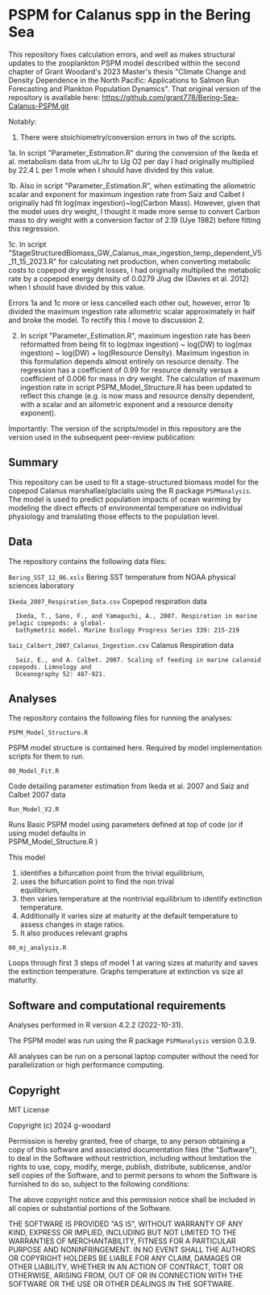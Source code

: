 # PSPM for Calanus spp in the Bering Sea

This repository fixes calculation errors, and well as makes structural updates to the zooplankton PSPM model described within the second chapter of 
Grant Woodard's 2023 Master's thesis "Climate Change and Density Dependence in the North Pacific: Applications to Salmon Run Forecasting and Plankton Population Dynamics".
That original version of the repository is available here: https://github.com/grant778/Bering-Sea-Calanus-PSPM.git

Notably:

1. There were stoichiometry/conversion errors in two of the scripts.  

1a. In script "Parameter_Estimation.R" during the conversion of the Ikeda et al. metabolism data from uL/hr to Ug O2 per day I had originally multiplied by 22.4 L per 1 mole when I should have divided by this value.
          
1b. Also in script "Parameter_Estimation.R", when estimating the allometric scalar and exponent for maximum ingestion rate from Saiz and Calbet I originally had fit log(max ingestion)~log(Carbon Mass). However, given that the model uses dry weight, I thought it made more sense to convert Carbon mass to dry weight with a conversion factor of 2.19 (Uye 1982) before fitting this regression.

1c. In script "StageStructuredBiomass_GW_Calanus_max_ingestion_temp_dependent_V5_11_15_2023.R" for calculating net production, when converting metabolic costs to copepod dry weight losses, I had originally multiplied the metabolic rate by a copepod energy density of 0.0279 J/ug dw (Davies et al. 2012) when I should have divided by this value.

Errors 1a and 1c more or less cancelled each other out, however, error 1b divided the maximum ingestion rate allometric scalar approximately in half and broke the model. To rectify this I move to discussion 2.

2. In script "Parameter_Estimation.R", maximum ingestion rate has been reformatted from being fit to log(max ingestion) ~ log(DW) to log(max ingestion) ~ log(DW) + log(Resource Density). Maximum ingestion in this formulation depends almost entirely on resource density. The regression has a coefficient of 0.99 for resource density versus a coefficient of 0.006 for mass in dry weight. The calculation of maximum ingestion rate in script PSPM_Model_Structure.R has been updated to reflect this change (e.g. is now mass and resource density dependent, with a scalar and an allometric exponent and a resource density exponent). 


Importantly:
The version of the scripts/model in this repository are the version used in the subsequent peer-review publication:


## Summary

This repository can be used to fit a stage-structured biomass model for the copepod Calanus marshallae/glacialis using the R package `PSPManalysis`. The model is used to predict population impacts of ocean warming by modeling the direct effects of environmental temperature on individual physiology and translating those effects to the population level.

## Data 

The repository contains the following data files:

  `Bering_SST_12_06.xslx`
    Bering SST temperature from NOAA physical sciences laboratory

  `Ikeda_2007_Respiration_Data.csv`
    Copepod respiration data

      Ikeda, T., Sano, F., and Yamaguchi, A., 2007. Respiration in marine pelagic copepods: a global-
      bathymetric model. Marine Ecology Progress Series 339: 215-219

  `Saiz_Calbert_2007_Calanus_Ingestion.csv`
    Calanus Respiration data

      Saiz, E., and A. Calbet. 2007. Scaling of feeding in marine calanoid copepods. Limnology and 
      Oceanography 52: 487-921.

## Analyses 

The repository contains the following files for running the analyses:

`PSPM_Model_Structure.R`

  PSPM model structure is contained here. Required by model implementation scripts for them to run.

`00_Model_Fit.R`

  Code detailing parameter estimation from Ikeda et al. 2007 and Saiz and Calbet 2007 data
  
`Run_Model_V2.R`

  Runs Basic PSPM model using parameters defined at top of code (or if using model defaults in     
    PSPM_Model_Structure.R )

  This model 
  1. identifies a bifurcation point from the trivial equilibrium,
  2. uses the bifurcation point to find the non trival     
    equilibrium,
  3. then varies temperature at the nontrivial equilibrium to identify extinction temperature.
  4. Additionally it varies 
    size at maturity at the default temperature to assess changes in stage ratios.
  5. It also produces relevant graphs

`00_mj_analysis.R`

  Loops through first 3 steps of model 1 at varing sizes at maturity and saves the extinction temperature.
  Graphs temperature at extinction vs size at maturity.

## Software and computational requirements

Analyses performed in R version 4.2.2 (2022-10-31). 

The PSPM model was run using the R package `PSPManalysis` version 0.3.9.

All analyses can be run on a personal laptop computer without the need for parallelization or high performance computing.

## Copyright

MIT License

Copyright (c) 2024 g-woodard

Permission is hereby granted, free of charge, to any person obtaining a copy
of this software and associated documentation files (the "Software"), to deal
in the Software without restriction, including without limitation the rights
to use, copy, modify, merge, publish, distribute, sublicense, and/or sell
copies of the Software, and to permit persons to whom the Software is
furnished to do so, subject to the following conditions:

The above copyright notice and this permission notice shall be included in all
copies or substantial portions of the Software.

THE SOFTWARE IS PROVIDED "AS IS", WITHOUT WARRANTY OF ANY KIND, EXPRESS OR
IMPLIED, INCLUDING BUT NOT LIMITED TO THE WARRANTIES OF MERCHANTABILITY,
FITNESS FOR A PARTICULAR PURPOSE AND NONINFRINGEMENT. IN NO EVENT SHALL THE
AUTHORS OR COPYRIGHT HOLDERS BE LIABLE FOR ANY CLAIM, DAMAGES OR OTHER
LIABILITY, WHETHER IN AN ACTION OF CONTRACT, TORT OR OTHERWISE, ARISING FROM,
OUT OF OR IN CONNECTION WITH THE SOFTWARE OR THE USE OR OTHER DEALINGS IN THE
SOFTWARE.

